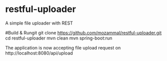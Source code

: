 # restful-uploader

A simple file uploader with REST

#Build & Rungit
git clone https://github.com/mozammal/restful-uploader.git
cd restful-uploader
mvn clean
mvn spring-boot:run

The application is now accepting file upload request on  http://localhost:8080/api/upload
